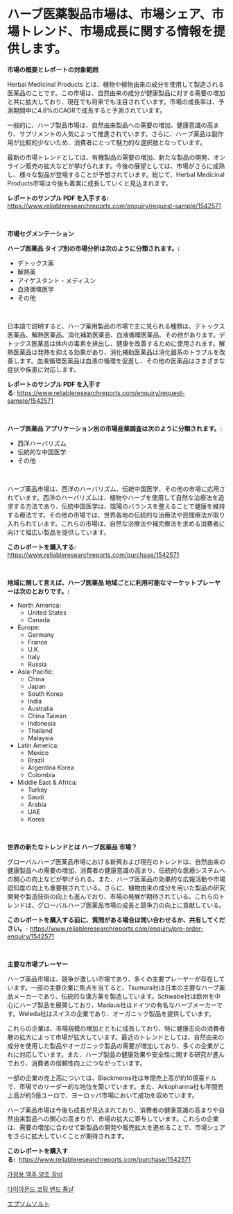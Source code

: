 <p><h1>ハーブ医薬製品市場は、市場シェア、市場トレンド、市場成長に関する情報を提供します。</h1></p><p><strong>市場の概要とレポートの対象範囲</strong></p>
<p><p>Herbal Medicinal Products とは、植物や植物由来の成分を使用して製造される医薬品のことです。この市場は、自然由来の成分が健康製品に対する需要の増加と共に拡大しており、現在でも将来でも注目されています。市場の成長率は、予測期間中に4.8%のCAGRで成長すると予測されています。</p><p>一般的に、ハーブ製品市場は、自然由来製品への需要の増加、健康意識の高まり、サプリメントの人気によって推進されています。さらに、ハーブ薬品は副作用が比較的少ないため、消費者にとって魅力的な選択肢となっています。</p><p>最新の市場トレンドとしては、有機製品の需要の増加、新たな製品の開発、オンライン販売の拡大などが挙げられます。今後の展望としては、市場がさらに成熟し、様々な製品が登場することが予想されています。総じて、Herbal Medicinal Products市場は今後も着実に成長していくと見込まれます。</p></p>
<p><strong>レポートのサンプル PDF を入手する:</strong> <a href="https://www.reliableresearchreports.com/enquiry/request-sample/1542571">https://www.reliableresearchreports.com/enquiry/request-sample/1542571</a></p>
<p>&nbsp;</p>
<p><strong>市場セグメンテーション</strong></p>
<p><strong>ハーブ医薬品 タイプ別の市場分析は次のように分類されます。:</strong></p>
<p><ul><li>デトックス薬</li><li>解熱薬</li><li>アイゲスタント・メディスン</li><li>血液循環医学</li><li>その他</li></ul></p>
<p>&nbsp;</p>
<p><p>日本語で説明すると、ハーブ薬用製品の市場で主に見られる種類は、デトックス医薬品、解熱医薬品、消化補助医薬品、血液循環医薬品、その他があります。デトックス医薬品は体内の毒素を排出し、健康を改善するために使用されます。解熱医薬品は発熱を抑える効果があり、消化補助医薬品は消化器系のトラブルを改善します。血液循環医薬品は血液の循環を促進し、その他の医薬品はさまざまな症状や疾患に対応します。</p></p>
<p><strong>レポートのサンプル PDF を入手する:</strong>&nbsp;<a href="https://www.reliableresearchreports.com/enquiry/request-sample/1542571">https://www.reliableresearchreports.com/enquiry/request-sample/1542571</a></p>
<p>&nbsp;</p>
<p><strong> ハーブ医薬品 アプリケーション別の市場産業調査は次のように分類されます。:</strong></p>
<p><ul><li>西洋ハーバリズム</li><li>伝統的な中国医学</li><li>その他</li></ul></p>
<p>&nbsp;</p>
<p><p>ハーブ薬品市場は、西洋のハーバリズム、伝統中国医学、その他の市場に応用されています。西洋のハーバリズムは、植物やハーブを使用して自然な治療法を追求する方法であり、伝統中国医学は、陰陽のバランスを整えることで健康を維持する療法です。その他の市場では、世界各地の伝統的な治療法や民間療法が取り入れられています。これらの市場は、自然な治療法や補完療法を求める消費者に向けて幅広い製品を提供しています。</p></p>
<p><strong>このレポートを購入する:</strong>&nbsp; <a href="https://www.reliableresearchreports.com/purchase/1542571">https://www.reliableresearchreports.com/purchase/1542571</a></p>
<p>&nbsp;</p>
<p><strong>地域に関して言えば、ハーブ医薬品 地域ごとに利用可能なマーケットプレーヤーは次のとおりです。:</strong></p>
<p><ul>
    <li>
        North America:
        <ul>
            <li>United States</li>
            <li>Canada</li>
        </ul>
    </li>
    <li>
        Europe:
        <ul>
            <li>Germany</li>
            <li>France</li>
            <li>U.K.</li>
            <li>Italy</li>
            <li>Russia</li>
        </ul>
    </li>
    <li>
        Asia-Pacific:
        <ul>
            <li>China</li>
            <li>Japan</li>
            <li>South Korea</li>
            <li>India</li>
            <li>Australia</li>
            <li>China Taiwan</li>
            <li>Indonesia</li>
            <li>Thailand</li>
            <li>Malaysia</li>
        </ul>
    </li>
    <li>
        Latin America:
        <ul>
            <li>Mexico</li>
            <li>Brazil</li>
            <li>Argentina Korea</li>
            <li>Colombia</li>
        </ul>
    </li>
    <li>
        Middle East & Africa:
        <ul>
            <li>Turkey</li>
            <li>Saudi</li>
            <li>Arabia</li>
            <li>UAE</li>
            <li>Korea</li>
        </ul>
    </li>
    </ul></p>
<p>&nbsp;</p>
<p><strong>世界の新たなトレンドとは ハーブ医薬品 市場？</strong></p>
<p><p>グローバルハーブ医薬品市場における新興および現在のトレンドは、自然由来の健康製品への需要の増加、消費者の健康意識の高まり、伝統的な医療システムへの関心の向上などが挙げられる。また、ハーブ医薬品の効果的な広報活動や市場認知度の向上も重要視されている。さらに、植物由来の成分を用いた製品の研究開発や製造技術の向上も進んでおり、市場の発展が期待されている。これらのトレンドは、グローバルハーブ医薬品市場の成長と競争力の向上に貢献している。</p></p>
<p><strong>このレポートを購入する前に、質問がある場合は問い合わせるか、共有してください。</strong>- <a href="https://www.reliableresearchreports.com/enquiry/pre-order-enquiry/1542571">https://www.reliableresearchreports.com/enquiry/pre-order-enquiry/1542571</a></p>
<p>&nbsp;</p>
<p><strong>主要な市場プレーヤー</strong></p>
<p><p>ハーブ薬品市場は、競争が激しい市場であり、多くの主要プレーヤーが存在しています。一部の主要企業に焦点を当てると、Tsumura社は日本の主要なハーブ薬品メーカーであり、伝統的な漢方薬を製造しています。Schwabe社は欧州を中心にハーブ製品を展開しており、Madaus社はドイツの有名なハーブメーカーです。Weleda社はスイスの企業であり、オーガニック製品を提供しています。</p><p>これらの企業は、市場規模の増加とともに成長しており、特に健康志向の消費者層の拡大によって市場が拡大しています。最近のトレンドとしては、自然由来の成分を使用した製品やオーガニック製品の需要が増加しており、多くの企業がこれに対応しています。また、ハーブ製品の健康効果や安全性に関する研究が進んでおり、消費者の信頼性向上につながっています。</p><p>一部の企業の売上高については、Blackmores社は年間売上高が約10億豪ドルで、市場でのリーダー的な地位を築いています。また、Arkopharma社も年間売上高が約5億ユーロで、ヨーロッパ市場において成功を収めています。</p><p>ハーブ薬品市場は今後も成長が見込まれており、消費者の健康意識の高まりや自然由来製品への関心の高まりが、市場の拡大に寄与しています。これらの企業は、需要の増加に合わせて新製品の開発や販売拡大を進めることで、市場シェアをさらに拡大していくことが期待されます。</p></p>
<p><strong>このレポートを購入する:</strong>&nbsp;&nbsp;<a href="https://www.reliableresearchreports.com/purchase/1542571">https://www.reliableresearchreports.com/purchase/1542571</a></p>
<p><p><a href="https://medium.com/@tonyolfson67562023/%EC%A3%BC%ED%83%9D-%EB%A7%A5%EC%A3%BC-%EC%96%91%EC%A1%B0-%EC%9E%A5%EB%B9%84-%EC%8B%9C%EC%9E%A5-%EC%A2%85%EB%A5%98-%EC%9D%91%EC%9A%A9-%EB%B6%84%EC%95%BC-%EB%B0%8F-%EC%A7%80%EB%A6%AC%EC%97%90-%EB%8C%80%ED%95%9C-%ED%8F%AC%EA%B4%84%EC%A0%81%EC%9D%B8-%ED%8F%89%EA%B0%80-5ced51280cc3">가정용 맥주 양조 장비</a></p><p><a href="https://medium.com/@heisenberg6587768/%EB%8B%A4%EC%9D%B4%EC%95%84%EB%AA%AC%EB%93%9C-%EC%BD%94%ED%8C%85-%EB%B0%B4%EB%93%9C%ED%86%B1-%EB%B8%94%EB%A0%88%EC%9D%B4%EB%93%9C-%EC%8B%9C%EC%9E%A5-%EA%B2%BD%EC%9F%81-%EB%B6%84%EC%84%9D-%EC%8B%9C%EC%9E%A5-%ED%8A%B8%EB%A0%8C%EB%93%9C-%EB%B0%8F-2031%EB%85%84%EA%B9%8C%EC%A7%80%EC%9D%98-%EC%A0%84%EB%A7%9D-cb19901e013f">다이아몬드 코팅 밴드 톱날</a></p><p><a href="https://medium.com/@englandlifestyle_22171/%E3%82%A8%E3%83%97%E3%82%BD%E3%83%A0%E5%A1%A9%E5%B8%82%E5%A0%B4%E3%81%AE%E3%83%A1%E3%83%88%E3%83%AA%E3%82%AF%E3%82%B9%E3%82%92%E8%A7%A3%E8%AA%AD%E3%81%99%E3%82%8B-%E5%B8%82%E5%A0%B4%E3%82%B7%E3%82%A7%E3%82%A2-%E3%83%88%E3%83%AC%E3%83%B3%E3%83%89-%E6%88%90%E9%95%B7%E3%83%91%E3%82%BF%E3%83%BC%E3%83%B3-7ad917a639dd">エプソムソルト</a></p></p>
